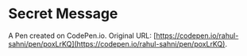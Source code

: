 # Secret Message

A Pen created on CodePen.io. Original URL: [https://codepen.io/rahul-sahni/pen/poxLrKQ](https://codepen.io/rahul-sahni/pen/poxLrKQ).


